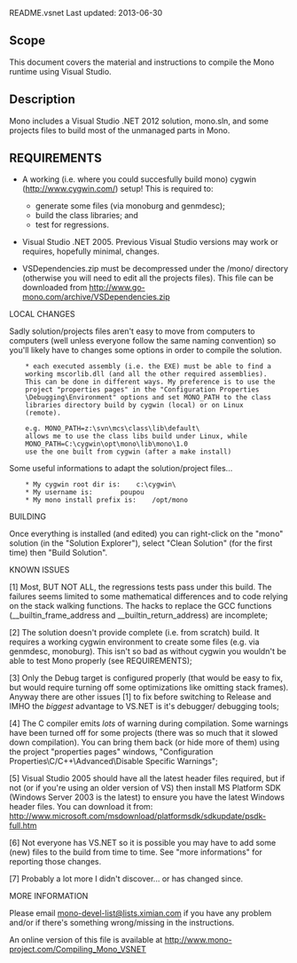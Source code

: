 README.vsnet					Last updated: 2013-06-30


Scope
------------

This document covers the material and instructions to compile the 
Mono runtime using Visual Studio. 

Description
------------

Mono includes a Visual Studio .NET 2012 solution, mono.sln, and some 
projects files to build most of the unmanaged parts in Mono.


REQUIREMENTS
------------

* A working (i.e. where you could succesfully build mono) cygwin 
(http://www.cygwin.com/) setup! This is required to:
	* generate some files (via monoburg and genmdesc);
	* build the class libraries; and
	* test for regressions.

* Visual Studio .NET 2005. Previous Visual Studio versions may work or 
requires, hopefully minimal, changes.
        
* VSDependencies.zip must be decompressed under the /mono/ directory 
(otherwise you will need to edit all the projects files). This file can 
be downloaded from http://www.go-mono.com/archive/VSDependencies.zip


LOCAL CHANGES

Sadly solution/projects files aren't easy to move from computers to
computers (well unless everyone follow the same naming convention) so
you'll likely have to changes some options in order to compile the
solution.

        * each executed assembly (i.e. the EXE) must be able to find a
        working mscorlib.dll (and all the other required assemblies).
        This can be done in different ways. My preference is to use the
        project "properties pages" in the "Configuration Properties
        \Debugging\Environment" options and set MONO_PATH to the class
        libraries directory build by cygwin (local) or on Linux
        (remote).
        
        e.g. MONO_PATH=z:\svn\mcs\class\lib\default\
        allows me to use the class libs build under Linux, while
        MONO_PATH=C:\cygwin\opt\mono\lib\mono\1.0
        use the one built from cygwin (after a make install)

Some useful informations to adapt the solution/project files...

        * My cygwin root dir is:	c:\cygwin\
        * My username is:		poupou
        * My mono install prefix is:	/opt/mono
                

BUILDING

Once everything is installed (and edited) you can right-click on the
"mono" solution (in the "Solution Explorer"), select "Clean
Solution" (for the first time) then "Build Solution".


KNOWN ISSUES

[1] Most, BUT NOT ALL, the regressions tests pass under this build. The
failures seems limited to some mathematical differences and to code
relying on the stack walking functions. The hacks to replace the GCC
functions (__builtin_frame_address and __builtin_return_address) are
incomplete;

[2] The solution doesn't provide complete (i.e. from scratch) build. It
requires a working cygwin environment to create some files (e.g. via
genmdesc, monoburg). This isn't so bad as without cygwin you wouldn't be
able to test Mono properly (see REQUIREMENTS);

[3] Only the Debug target is configured properly (that would be easy to 
fix, but would require turning off some optimizations like omitting 
stack frames). Anyway there are other issues [1] to fix before switching
to Release and IMHO the _biggest_ advantage to VS.NET is it's debugger/
debugging tools;

[4] The C compiler emits _lots_ of warning during compilation. Some
warnings have been turned off for some projects (there was so much that
it slowed down compilation). You can bring them back (or hide more of
them) using the project "properties pages" windows, "Configuration
Properties\C/C++\Advanced\Disable Specific Warnings";

[5] Visual Studio 2005 should have all the latest header files required, 
but if not (or if you're using an older version of VS) then install MS 
Platform SDK (Windows Server 2003 is the latest) to ensure you have the 
latest Windows header files. You can download it from:
http://www.microsoft.com/msdownload/platformsdk/sdkupdate/psdk-full.htm

[6] Not everyone has VS.NET so it is possible you may have to add some
(new) files to the build from time to time. See "more informations" for
reporting those changes.

[7] Probably a lot more I didn't discover... or has changed since.


MORE INFORMATION

Please email <mono-devel-list@lists.ximian.com> if you have any problem
and/or if there's something wrong/missing in the instructions.

An online version of this file is available at
http://www.mono-project.com/Compiling_Mono_VSNET
